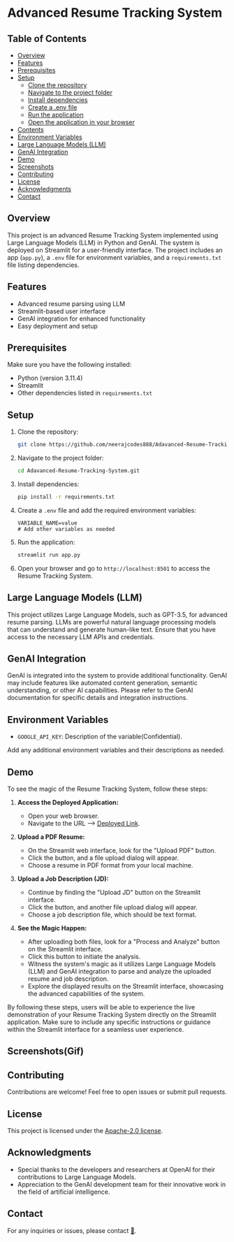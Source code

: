 # Advanced Resume Tracking System


## Table of Contents

- [Overview](#overview)
- [Features](#features)
- [Prerequisites](#prerequisites)
- [Setup](#setup)
  - [Clone the repository]()
  - [Navigate to the project folder](#navigate-to-the-project-folder)
  - [Install dependencies](#install-dependencies)
  - [Create a .env file](#create-a-env-file)
  - [Run the application](#run-the-application)
  - [Open the application in your browser](#open-the-application-in-your-browser)
- [Contents](#contents)
- [Environment Variables](#environment-variables)
- [Large Language Models (LLM)](#large-language-models-llm)
- [GenAI Integration](#genai-integration)
- [Demo](#demo)
- [Screenshots](#screenshots)
- [Contributing](#contributing)
- [License](#license)
- [Acknowledgments](#acknowledgments)
- [Contact](#contact)

## Overview

This project is an advanced Resume Tracking System implemented using Large Language Models (LLM) in Python and GenAI. The system is deployed on Streamlit for a user-friendly interface. The project includes an app (`app.py`), a `.env` file for environment variables, and a `requirements.txt` file listing dependencies.

## Features

- Advanced resume parsing using LLM
- Streamlit-based user interface
- GenAI integration for enhanced functionality
- Easy deployment and setup

## Prerequisites

Make sure you have the following installed:

- Python (version 3.11.4)
- Streamlit
- Other dependencies listed in `requirements.txt`

## Setup

1. Clone the repository:

    ```bash
    git clone https://github.com/neerajcodes888/Adavanced-Resume-Tracking-System.git
    ```

2. Navigate to the project folder:

    ```bash
    cd Adavanced-Resume-Tracking-System.git
    ```

3. Install dependencies:

    ```bash
    pip install -r requirements.txt
    ```

4. Create a `.env` file and add the required environment variables:

    ```
    VARIABLE_NAME=value
    # Add other variables as needed
    ```

5. Run the application:

    ```bash
    streamlit run app.py
    ```

6. Open your browser and go to `http://localhost:8501` to access the Resume Tracking System.


## Large Language Models (LLM)

This project utilizes Large Language Models, such as GPT-3.5, for advanced resume parsing. LLMs are powerful natural language processing models that can understand and generate human-like text. Ensure that you have access to the necessary LLM APIs and credentials.

## GenAI Integration

GenAI is integrated into the system to provide additional functionality. GenAI may include features like automated content generation, semantic understanding, or other AI capabilities. Please refer to the GenAI documentation for specific details and integration instructions.

## Environment Variables

- `GOOGLE_API_KEY`: Description of the variable(Confidential).

Add any additional environment variables and their descriptions as needed.



## Demo

To see the magic of the Resume Tracking System, follow these steps:

1. **Access the Deployed Application:**
   - Open your web browser.
   - Navigate to the URL --> [Deployed Link](https://neerajcodes888-adavanced-resume-tracking-system--app-rpn8dd.streamlit.app/).

2. **Upload a PDF Resume:**
   - On the Streamlit web interface, look for the "Upload PDF" button.
   - Click the button, and a file upload dialog will appear.
   - Choose a resume in PDF format from your local machine.

3. **Upload a Job Description (JD):**
   - Continue by finding the "Upload JD" button on the Streamlit interface.
   - Click the button, and another file upload dialog will appear.
   - Choose a job description file, which should be text format.

4. **See the Magic Happen:**
   - After uploading both files, look for a "Process and Analyze" button on the Streamlit interface.
   - Click this button to initiate the analysis.
   - Witness the system's magic as it utilizes Large Language Models (LLM) and GenAI integration to parse and analyze the uploaded resume and job description.
   - Explore the displayed results on the Streamlit interface, showcasing the advanced capabilities of the system.

By following these steps, users will be able to experience the live demonstration of your Resume Tracking System directly on the Streamlit application. Make sure to include any specific instructions or guidance within the Streamlit interface for a seamless user experience.

## Screenshots(Gif)



## Contributing

Contributions are welcome! Feel free to open issues or submit pull requests.

## License

This project is licensed under the [Apache-2.0 license](https://github.com/neerajcodes888/Adavanced-Resume-Tracking-System-?tab=Apache-2.0-1-ov-file).

## Acknowledgments

- Special thanks to the developers and researchers at OpenAI for their contributions to Large Language Models.
- Appreciation to the GenAI development team for their innovative work in the field of artificial intelligence.

## Contact

For any inquiries or issues, please contact [💬](https://www.linkedin.com/in/neeraj-kumar-9a75811a2/).


